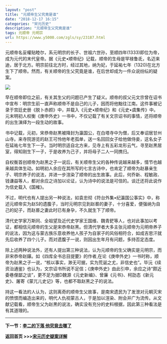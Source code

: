 ```yaml
---
layout: "post"
title: "元顺帝生父究竟是谁"
date: "2018-12-17 16:15"
categories: "宋元历史"
description: "元顺帝生父究竟是谁"
tags: 元顺帝 元明宗
url: https://www.y5000.com/zgls/sy/23187.html
---
```






元顺帝名妥權贴睦尔，系元明宗的长子、世祖六世孙，至顺四年(1333)即位为帝，成为元代的末代皇帝。据《元史•顺帝纪》记载，顺帝的生母是罕禄鲁氐，名迈来迪，居于北方。明宗前往北方时，经过其地，纳为妃，于延祐七年（1320)在北方生下了顺帝。然而，有关顺帝的生父究竟是谁，在后世却成为一件众说纷纭的疑案。

![](https://img.y5000.com/uploads/allimg/170630/8-1F630153531A2.jpg)

早在顺帝即位之前，有关其生父的问题已产生了疑义。顺帝的叔父元文宗曾在诏书中宣布：明宗生前一直声称顺帝不是自己的儿子，因而将他黜往江南。这件事被记录于宫廷史册《脱卜赤颜》中，并载入《元史•顺帝纪》和《元史•虞集传》中。元末明初人权衡《庚申外史》一书中，不仅记载了有关文宗诏书的事情，还将顺帝的出生演绎为一段生动的故事。

书中记载，元初，宋恭帝赵黒被降封为瀛国公，在白塔寺中为僧，后又奉诏居甘州山寺。来寺院游览的赵王可怜他年老孤单，送一名回回女子给他做侍妾，这名女子在延祐七年生下一子。当时明宗适自北方来，见寺上有五彩龙形云气，寻至赵黒居室，得知刚生下一子，于是收养为己子，并将母子二人一同携归。

自权衡首创顺帝为赵黑之子一说后，有关顺帝生父的各种传说越来越多，情节也越来越具体生动。如明初人余应在其所写的七言古诗中，也肯定了顺帝为赵暴亲生子、明宗养子的说法，并进一步渲染了顺帝的出生故事。此后，何乔新、程敏政、钱谦益等人，都对余应之诗加以论证，认为诗中的说法是可信的。谈迁还将此说作为信史载入《国榷》。

不过，明代也有人提出另一种说法，如袁忠彻《符台外集•纪瀛国公事实》中，称述元顺帝实为赵S的遗腹子，当时元明宗见到赵晷的妻子，十分喜爱，便强纳为自己的妃子，而赵晷之妻此时已有身孕，不久就生下了顺帝。

清代史学家万斯同、全祖望及近代史学家王国维、魏青鋩等人，也对此事加以考证，都相信元顺帝的生父是宋恭帝赵黑。但清代学者大多主张元顺帝为元明帝养子的说法，因为这与蒙古族乐意收养他人孩子为自家子的风俗相符合，如成吉思汗就先后收养了四个儿子。而对遗腹子一说，则因出生年月有问题，多持否定态度。

除上述两种说法外，还有人提出第三种说法，认为元顺帝的生父确实是元明宗，而非宋恭帝赵鑤。如《四库全书总目提要》的作者,在论《庚申外史》一书时称，顺帝为赵黑之子一说，“核以事实，渺无可据，实为荒诞之尤，非信史也”。毕沅《续资治通鉴》也认为，文宗诏书所说不足信；《庚申外史》由此引申，余应之诗“颇近委巷俚鄙之谈”，更不足为据D魏源《元史新编》、曾廉《元书》、柯劭态《新元史》、屠寄《蒙兀儿史记》等，也都不取赵黑之子的说法。

持这一看法的人认为，这则离奇的顺帝生父故事，是南宋遗民为了发泄对元朝灭宋的愤恨而编造出来的，明代人仇视蒙古人，于是加以渲染、附会并广为流传。从文献记载看，顺帝生父为赵黒的说法，确实没有充分的史料根据，因此第三种看法是有其道理的。

* * *

**下一节：[李二的下落 他究竟去哪了](https://www.y5000.com/zgls/sy/23188.html)**

**返回首页 >>>[宋元历史疑案详解](https://www.y5000.com/zgls/sy/23199.html)**
